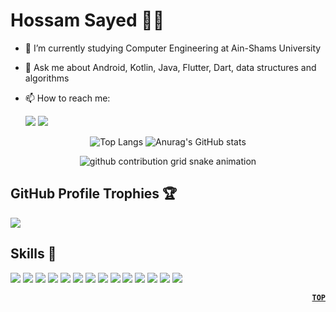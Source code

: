# Hossam Sayed 👨‍💻

- 🔭 I’m currently studying Computer Engineering at Ain-Shams University
- 💬 Ask me about Android, Kotlin, Java, Flutter, Dart, data structures and algorithms
- 📫 How to reach me:
  
  <a href="https://www.linkedin.com/in/hossam-sayed-nasr/" target="_blank"><img src="https://img.shields.io/badge/-LinkedIn-%230077B5?style=for-the-badge&logo=linkedin&logoColor=white" target="_blank"></a> <a href = "mailto: hossamsayed3030@gmail.com"><img src="https://img.shields.io/badge/-Gmail-%23333?style=for-the-badge&logo=gmail&logoColor=white" target="_blank"></a>
  
<div align="center">
  
![Top Langs](https://github-readme-stats.vercel.app/api/top-langs/?username=Hossam-Sayed&layout=compact&theme=transparent&langs_count=8&line_height=24&exclude_repo=Embedded-Systems-Project&card_width=300&title_color=EA2027&text_color=00a8ff&border_color=EA2027) ![Anurag's GitHub stats](https://github-readme-stats.vercel.app/api?username=Hossam-Sayed&custom_title=Hossam's%20GitHub%20Stats&theme=transparent&show_icons=true&line_height=24&icon_color=EA2027&title_color=EA2027&text_color=00a8ff&border_color=EA2027)
  
  
<!--   [![trophy](https://github-profile-trophy.vercel.app/?username=Hossam-Sayed&title=MultipleLang,Repositories,Commits,Stars)]() -->
  
  <picture>
    <source media="(prefers-color-scheme: dark)" srcset="https://raw.githubusercontent.com/Hossam-Sayed/Hossam-Sayed/snake/github-contribution-grid-snake.svg">
    <source media="(prefers-color-scheme: light)" srcset="https://raw.githubusercontent.com/Hossam-Sayed/Hossam-Sayed/snake/github-contribution-grid-snake.svg">
    <img alt="github contribution grid snake animation" src="https://raw.githubusercontent.com/Hossam-Sayed/Hossam-Sayed/snake/github-contribution-grid-snake.svg">
  </picture>
  
</div>

## GitHub Profile Trophies 🏆

<picture>
  <img src="https://github-profile-trophy.vercel.app/?username=Hossam-Sayed&title=MultipleLang,Repositories,Commits&theme=onedark&no-bg=true" />
</picture>

## Skills 🧠

<picture>
  <img src="https://skillicons.dev/icons?i=git" />
</picture>
<picture>
  <img src="https://skillicons.dev/icons?i=github" />
</picture>
<picture>
  <img src="https://skillicons.dev/icons?i=kotlin" />
</picture>
<picture>
  <img src="https://skillicons.dev/icons?i=java" />
</picture>
<picture>
  <img src="https://skillicons.dev/icons?i=dart" />
</picture>
<picture>
  <img src="https://skillicons.dev/icons?i=flutter" />
</picture>
<picture>
  <img src="https://skillicons.dev/icons?i=idea" />
</picture>
<picture>
  <img src="https://skillicons.dev/icons?i=androidstudio" />
</picture>
<picture>
  <img src="https://skillicons.dev/icons?i=vscode" />
</picture>
<picture>
  <img src="https://skillicons.dev/icons?i=cpp" />
</picture>
<picture>
  <img src="https://skillicons.dev/icons?i=c" />
</picture>
<picture>
  <img src="https://skillicons.dev/icons?i=visualstudio" />
</picture>
<picture>
  <img src="https://skillicons.dev/icons?i=ai" />
</picture>
<picture>
  <img src="https://skillicons.dev/icons?i=ps" />
</picture>
<div align=right>

**[`TOP`](#top)**
</div>
